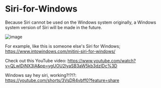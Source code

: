 # Siri-for-Windows
Because Siri cannot be used on the Windows system originally, a Windows system version of Siri will be made in the future.

![image](https://github.com/Chen-Wenru/Siri-for-Windows/assets/121551541/62fac69b-3166-44e8-8e12-859f3774d317)

For example, like this is someone else's Siri for Windows; https://www.intowindows.com/mitini-siri-for-windows/

Check out this YouTube video: https://www.youtube.com/watch?v=QLwIDjNX3IA&pp=ygUOU2lyaSB3aW5kb3dzIDc%3D

Windows say hey siri, working?!?!?: https://youtube.com/shorts/3VsDR4vbff0?feature=share